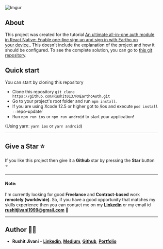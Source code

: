 ![Imgur](https://cdn-images-1.medium.com/v2/resize:fit:800/1*n1uh222oKl9oYdRhtPPNRA.png)

## About

This project was created for the tutorial [An ultimate all-in-one auth module in React Native: Enable one-line sign up and sign in with Eartho on your device.](https://medium.com/@rushitjivani/b06edea7dd5). This doesn't include the explanation of the project and how it should be configured. To see the complete solution, you can go to [this git repository](https://github.com/Rushit013/RNEarthoAuth.git).

## Quick start

You can start by cloning this repository

- Clone this repository `git clone https://github.com/Rushit013/RNEarthoAuth.git`
- Go to your project's root folder and run `npm install`.
- If you are using Xcode 12.5 or higher got to /ios and execute `pod install --`repo-update`
- Run `npm run ios` or `npm run android` to start your application!

(Using yarn: `yarn ios` or `yarn android`)

---

## Give a Star ⭐

If you like this project then give it a **Github** star by pressing the **Star** button ⭐

---

#### Note: 
I'm currently looking for good **Freelance** and **Contract-based** work **remotely (worldwide)**. So, if you have a good opportunity that matches my skills experience then you can contact me on my **[Linkedin](https://www.linkedin.com/in/rushitjivani)** or my email id **rushitjivani1999@gmail.com** 🙌

---

## Author 👨‍💻

- **Rushit Jivani** - **[Linkedin](https://www.linkedin.com/in/rushitjivani)**, **[Medium](https://medium.com/@rushitjivani)**, **[Github](https://github.com/Rushit013)**, **[Portfolio](https://rushitjivani.netlify.app/)**  
